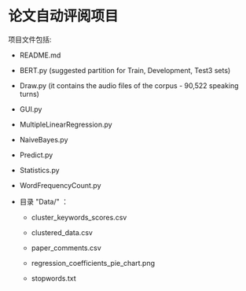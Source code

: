 # 论文自动评阅项目

项目文件包括:

- README.md

- BERT.py (suggested partition for Train, Development, Test3 sets)
- Draw.py (it contains the audio files of the corpus - 90,522 speaking turns)

- GUI.py

- MultipleLinearRegression.py

- NaiveBayes.py

- Predict.py

- Statistics.py

- WordFrequencyCount.py

- 目录 "Data/" ：

  - cluster_keywords_scores.csv

  - clustered_data.csv

  - paper_comments.csv

  - regression_coefficients_pie_chart.png

  - stopwords.txt